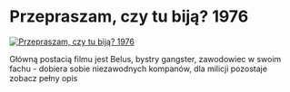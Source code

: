 Przepraszam, czy tu biją? 1976 
=============
[![Przepraszam, czy tu biją? 1976 ](http://vidos.pl/images/player.gif)](http://vidos.pl/przepraszam-czy-tu-bija-1976)

 Główną postacią filmu jest Belus, bystry gangster, zawodowiec w swoim fachu - dobiera sobie niezawodnych kompanów, dla milicji pozostaje zobacz pełny opis
